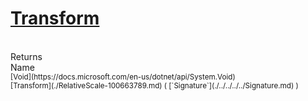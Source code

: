 # [Transform](./RelativeScale-100663789.md)


<br>
Returns<img width=500/>Name
<br>
<sub>[Void](https://docs.microsoft.com/en-us/dotnet/api/System.Void)</sub><img width=500/><sub>[Transform](./RelativeScale-100663789.md) ( [`Signature`](./../../../../Signature.md) )</sub><br>


